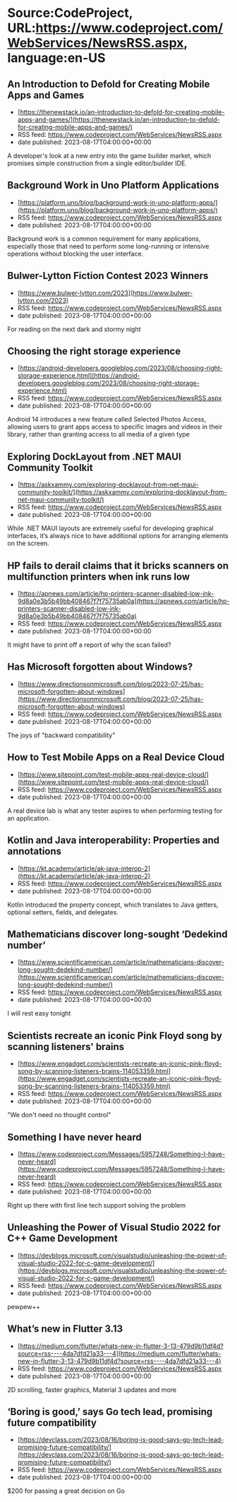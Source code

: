 # Source:CodeProject, URL:https://www.codeproject.com/WebServices/NewsRSS.aspx, language:en-US

## An Introduction to Defold for Creating Mobile Apps and Games
 - [https://thenewstack.io/an-introduction-to-defold-for-creating-mobile-apps-and-games/](https://thenewstack.io/an-introduction-to-defold-for-creating-mobile-apps-and-games/)
 - RSS feed: https://www.codeproject.com/WebServices/NewsRSS.aspx
 - date published: 2023-08-17T04:00:00+00:00

A developer's look at a new entry into the game builder market, which promises simple construction from a single editor/builder IDE.

## Background Work in Uno Platform Applications
 - [https://platform.uno/blog/background-work-in-uno-platform-apps/](https://platform.uno/blog/background-work-in-uno-platform-apps/)
 - RSS feed: https://www.codeproject.com/WebServices/NewsRSS.aspx
 - date published: 2023-08-17T04:00:00+00:00

Background work is a common requirement for many applications, especially those that need to perform some long-running or intensive operations without blocking the user interface.

## Bulwer-Lytton Fiction Contest 2023 Winners
 - [https://www.bulwer-lytton.com/2023](https://www.bulwer-lytton.com/2023)
 - RSS feed: https://www.codeproject.com/WebServices/NewsRSS.aspx
 - date published: 2023-08-17T04:00:00+00:00

For reading on the next dark and stormy night

## Choosing the right storage experience
 - [https://android-developers.googleblog.com/2023/08/choosing-right-storage-experience.html](https://android-developers.googleblog.com/2023/08/choosing-right-storage-experience.html)
 - RSS feed: https://www.codeproject.com/WebServices/NewsRSS.aspx
 - date published: 2023-08-17T04:00:00+00:00

Android 14 introduces a new feature called Selected Photos Access, allowing users to grant apps access to specific images and videos in their library, rather than granting access to all media of a given type

## Exploring DockLayout from .NET MAUI Community Toolkit
 - [https://askxammy.com/exploring-docklayout-from-net-maui-community-toolkit/](https://askxammy.com/exploring-docklayout-from-net-maui-community-toolkit/)
 - RSS feed: https://www.codeproject.com/WebServices/NewsRSS.aspx
 - date published: 2023-08-17T04:00:00+00:00

While .NET MAUI layouts are extremely useful for developing graphical interfaces, it’s always nice to have additional options for arranging elements on the screen.

## HP fails to derail claims that it bricks scanners on multifunction printers when ink runs low
 - [https://apnews.com/article/hp-printers-scanner-disabled-low-ink-9d8a0e3b5b49bb408467f7f75735ab0a](https://apnews.com/article/hp-printers-scanner-disabled-low-ink-9d8a0e3b5b49bb408467f7f75735ab0a)
 - RSS feed: https://www.codeproject.com/WebServices/NewsRSS.aspx
 - date published: 2023-08-17T04:00:00+00:00

It might have to print off a report of why the scan failed?

## Has Microsoft forgotten about Windows?
 - [https://www.directionsonmicrosoft.com/blog/2023-07-25/has-microsoft-forgotten-about-windows](https://www.directionsonmicrosoft.com/blog/2023-07-25/has-microsoft-forgotten-about-windows)
 - RSS feed: https://www.codeproject.com/WebServices/NewsRSS.aspx
 - date published: 2023-08-17T04:00:00+00:00

The joys of "backward compatibility"

## How to Test Mobile Apps on a Real Device Cloud
 - [https://www.sitepoint.com/test-mobile-apps-real-device-cloud/](https://www.sitepoint.com/test-mobile-apps-real-device-cloud/)
 - RSS feed: https://www.codeproject.com/WebServices/NewsRSS.aspx
 - date published: 2023-08-17T04:00:00+00:00

A real device lab is what any tester aspires to when performing testing for an application.

## Kotlin and Java interoperability: Properties and annotations
 - [https://kt.academy/article/ak-java-interop-2](https://kt.academy/article/ak-java-interop-2)
 - RSS feed: https://www.codeproject.com/WebServices/NewsRSS.aspx
 - date published: 2023-08-17T04:00:00+00:00

Kotlin introduced the property concept, which translates to Java getters, optional setters, fields, and delegates.

## Mathematicians discover long-sought ‘Dedekind number’
 - [https://www.scientificamerican.com/article/mathematicians-discover-long-sought-dedekind-number/](https://www.scientificamerican.com/article/mathematicians-discover-long-sought-dedekind-number/)
 - RSS feed: https://www.codeproject.com/WebServices/NewsRSS.aspx
 - date published: 2023-08-17T04:00:00+00:00

I will rest easy tonight

## Scientists recreate an iconic Pink Floyd song by scanning listeners' brains
 - [https://www.engadget.com/scientists-recreate-an-iconic-pink-floyd-song-by-scanning-listeners-brains-114053359.html](https://www.engadget.com/scientists-recreate-an-iconic-pink-floyd-song-by-scanning-listeners-brains-114053359.html)
 - RSS feed: https://www.codeproject.com/WebServices/NewsRSS.aspx
 - date published: 2023-08-17T04:00:00+00:00

"We don't need no thought control"

## Something I have never heard
 - [https://www.codeproject.com/Messages/5957248/Something-I-have-never-heard](https://www.codeproject.com/Messages/5957248/Something-I-have-never-heard)
 - RSS feed: https://www.codeproject.com/WebServices/NewsRSS.aspx
 - date published: 2023-08-17T04:00:00+00:00

Right up there with first line tech support solving the problem

## Unleashing the Power of Visual Studio 2022 for C++ Game Development
 - [https://devblogs.microsoft.com/visualstudio/unleashing-the-power-of-visual-studio-2022-for-c-game-development/](https://devblogs.microsoft.com/visualstudio/unleashing-the-power-of-visual-studio-2022-for-c-game-development/)
 - RSS feed: https://www.codeproject.com/WebServices/NewsRSS.aspx
 - date published: 2023-08-17T04:00:00+00:00

pewpew++

## What’s new in Flutter 3.13
 - [https://medium.com/flutter/whats-new-in-flutter-3-13-479d9b11df4d?source=rss----4da7dfd21a33---4](https://medium.com/flutter/whats-new-in-flutter-3-13-479d9b11df4d?source=rss----4da7dfd21a33---4)
 - RSS feed: https://www.codeproject.com/WebServices/NewsRSS.aspx
 - date published: 2023-08-17T04:00:00+00:00

2D scrolling, faster graphics, Material 3 updates and more

## ‘Boring is good,’ says Go tech lead, promising future compatibility
 - [https://devclass.com/2023/08/16/boring-is-good-says-go-tech-lead-promising-future-compatibility/](https://devclass.com/2023/08/16/boring-is-good-says-go-tech-lead-promising-future-compatibility/)
 - RSS feed: https://www.codeproject.com/WebServices/NewsRSS.aspx
 - date published: 2023-08-17T04:00:00+00:00

$200 for passing a great decision on Go

